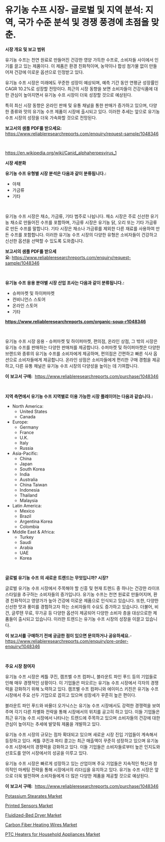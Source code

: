 <p><h1>유기농 수프 시장- 글로벌 및 지역 분석: 지역, 국가 수준 분석 및 경쟁 풍경에 초점을 맞춘.</h1></p><p><strong>시장 개요 및 보고 범위</strong></p>
<p><p>유기농 수프는 천연 원료로 만들어진 건강한 영양 가득한 수프로, 소비자들 사이에서 인기를 끌고 있는 제품이다. 이 제품은 환경 친화적이며, 농약이나 합성 첨가물 없이 만들어져 건강에 이로운 옵션으로 인정받고 있다.</p><p>유기농 수프 시장은 미래에도 꾸준한 성장이 예상되며, 예측 기간 동안 연평균 성장률인 CAGR 10.2%로 성장할 전망이다. 최근의 시장 동향을 보면 소비자들이 건강식품에 대한 관심이 높아지면서 유기농 수프 시장이 더욱 성장할 것으로 예상된다.</p><p>특히 최신 시장 동향은 온라인 판매 및 유통 채널을 통한 판매가 증가하고 있으며, 다양한 종류와 맛의 유기농 수프 제품이 시장에 출시되고 있다. 이러한 추세는 앞으로 유기농 수프 시장의 성장을 더욱 가속화할 것으로 전망된다.</p></p>
<p><strong>보고서의 샘플 PDF를 받으세요:</strong> <a href="https://www.reliableresearchreports.com/enquiry/request-sample/1048346">https://www.reliableresearchreports.com/enquiry/request-sample/1048346</a></p>
<p>&nbsp;</p>
<p><a href="https://en.wikipedia.org/wiki/Canid_alphaherpesvirus_1">https://en.wikipedia.org/wiki/Canid_alphaherpesvirus_1</a></p>
<p><strong>시장 세분화</strong></p>
<p><strong>유기농 수프 유형별 시장 분석은 다음과 같이 분류됩니다.:</strong></p>
<p><ul><li>야채</li><li>가금류</li><li>기타</li></ul></p>
<p>&nbsp;</p>
<p><p>유기농 수프 시장은 채소, 가금류, 기타 범주로 나뉩니다. 채소 시장은 주로 신선한 유기농 채소로 만들어진 수프를 포함하며, 가금류 시장은 유기농 닭, 오리 또는 기타 가금류로 만든 수프를 말합니다. 기타 시장은 채소나 가금류를 제외한 다른 재료를 사용하여 만든 수프를 포함합니다. 이러한 유기농 수프 시장의 다양한 유형은 소비자들이 건강하고 신선한 옵션을 선택할 수 있도록 도와줍니다.</p></p>
<p><strong>보고서의 샘플 PDF를 받으세요:</strong>&nbsp;<a href="https://www.reliableresearchreports.com/enquiry/request-sample/1048346">https://www.reliableresearchreports.com/enquiry/request-sample/1048346</a></p>
<p>&nbsp;</p>
<p><strong> 유기농 수프 응용 분야별 시장 산업 조사는 다음과 같이 분류됩니다.:</strong></p>
<p><ul><li>슈퍼마켓 및 하이퍼마켓</li><li>컨비니언스 스토어</li><li>온라인 스토어</li><li>기타</li></ul></p>
<p><strong><a href="https://www.reliableresearchreports.com/organic-soup-r1048346">https://www.reliableresearchreports.com/organic-soup-r1048346</a></strong></p>
<p>&nbsp;</p>
<p><p>유기농 수프 시장 응용 - 슈퍼마켓 및 하이퍼마켓, 편의점, 온라인 상점, 그 밖의 시장은 유기농 수프를 판매하는 다양한 판매처를 제공합니다. 수퍼마켓 및 하이퍼마켓은 다양한 브랜드와 종류의 유기농 수프를 소비자에게 제공하며, 편의점은 간편하고 빠른 식사 옵션으로 소비자들에게 제공합니다. 온라인 상점은 소비자들에게 편리한 구매 경험을 제공하고, 다른 유통 채널은 유기농 수프 시장의 다양성을 높이는 데 기여합니다.</p></p>
<p><strong>이 보고서 구매:</strong>&nbsp; <a href="https://www.reliableresearchreports.com/purchase/1048346">https://www.reliableresearchreports.com/purchase/1048346</a></p>
<p>&nbsp;</p>
<p><strong>지역 측면에서 유기농 수프 지역별로 이용 가능한 시장 플레이어는 다음과 같습니다.:</strong></p>
<p><ul>
    <li>
        North America:
        <ul>
            <li>United States</li>
            <li>Canada</li>
        </ul>
    </li>
    <li>
        Europe:
        <ul>
            <li>Germany</li>
            <li>France</li>
            <li>U.K.</li>
            <li>Italy</li>
            <li>Russia</li>
        </ul>
    </li>
    <li>
        Asia-Pacific:
        <ul>
            <li>China</li>
            <li>Japan</li>
            <li>South Korea</li>
            <li>India</li>
            <li>Australia</li>
            <li>China Taiwan</li>
            <li>Indonesia</li>
            <li>Thailand</li>
            <li>Malaysia</li>
        </ul>
    </li>
    <li>
        Latin America:
        <ul>
            <li>Mexico</li>
            <li>Brazil</li>
            <li>Argentina Korea</li>
            <li>Colombia</li>
        </ul>
    </li>
    <li>
        Middle East & Africa:
        <ul>
            <li>Turkey</li>
            <li>Saudi</li>
            <li>Arabia</li>
            <li>UAE</li>
            <li>Korea</li>
        </ul>
    </li>
    </ul></p>
<p>&nbsp;</p>
<p><strong>글로벌 유기농 수프 의 새로운 트렌드는 무엇입니까? 시장?</strong></p>
<p><p>글로벌 유기농 수프 시장에서 주목해야 할 신흥 및 현재 트렌드 중 하나는 건강한 라이프스타일을 추구하는 소비자들의 증가입니다. 유기농 수프는 천연 원료로 만들어지며, 환경 친화적이고 영양가가 높아 건강에 이로운 제품으로 인식되고 있습니다. 또한, 다양한 신선한 맛과 풍미를 경험하고자 하는 소비자들의 수요도 증가하고 있습니다. 더불어, 비건, 글루텐 무료, 무가공 등 다양한 옵션이 제공되어 다양한 소비자 층을 대상으로한 제품들이 출시되고 있습니다. 이러한 트렌드는 유기농 수프 시장의 성장을 이끌고 있습니다.</p></p>
<p><strong>이 보고서를 구매하기 전에 궁금한 점이 있으면 문의하거나 공유하세요.</strong>- <a href="https://www.reliableresearchreports.com/enquiry/pre-order-enquiry/1048346">https://www.reliableresearchreports.com/enquiry/pre-order-enquiry/1048346</a></p>
<p>&nbsp;</p>
<p><strong>주요 시장 참여자</strong></p>
<p><p>유기농 수프 시장은 케틀 쿠진, 캠프벨 수프 컴퍼니, 블라운트 파인 푸드 등의 기업들로 인해 매우 경쟁적인 상황이다. 이 기업들은 떠오르는 유기농 수프 시장에서 각자의 경쟁력을 강화하기 위해 노력하고 있다. 캠프벨 수프 컴퍼니와 에이미스 키친은 유기농 수프 시장에서 주요 선두 기업으로 꼽히고 있으며 성장세가 꾸준히 높은 편이다. </p><p>블라운트 파인 푸드와 바욜더 오가닉스는 유기농 수프 시장에서도 강력한 경쟁력을 보여주며 각기 다른 차별화 전략을 통해 시장에서의 위치를 공고히 하고 있다. 이들 기업들은 최근 유기농 수프 시장에서 나타나는 트렌드에 주목하고 있으며 소비자들의 건강에 대한 관심이 높아지는 추세에 발맞춰 제품을 개발하고 있다.</p><p>유기농 수프 시장의 규모는 점차 확대되고 있으며 새로운 시장 진입 기업들이 계속해서 등장하고 있다. 케틀 쿠진과 파티 콩고는 최근 매출액이 꾸준히 성장하고 있으며 유기농 수프 시장에서의 경쟁력을 강화하고 있다. 이들 기업들은 소비자들로부터 높은 인지도와 선호도를 얻어 시장에서의 성공을 이루고 있다.</p><p>유기농 수프 시장은 빠르게 성장하고 있는 산업이며 주요 기업들은 지속적인 혁신과 창의적인 마케팅 전략을 통해 시장에서의 리더십을 유지하고 있다. 유기농 수프 시장은 앞으로 더욱 발전하며 소비자들에게 더 많은 다양한 제품을 제공할 것으로 예상된다.</p></p>
<p><strong>이 보고서 구매:</strong>&nbsp;&nbsp;<a href="https://www.reliableresearchreports.com/purchase/1048346">https://www.reliableresearchreports.com/purchase/1048346</a></p>
<p><p><a href="https://medium.com/@karleeprice2004/strategic-insights-into-global-potassium-stearates-market-trends-2024-2031-covered-in-174-e00a76ee3e21">Potassium Stearates Market</a></p><p><a href="https://github.com/hzxpgedq27/Market-Research-Report-List-1/blob/main/printed-sensors-market.md">Printed Sensors Market</a></p><p><a href="https://github.com/waylose1223/Market-Research-Report-List-1/blob/main/fluidized-bed-dryer-market.md">Fluidized-Bed Dryer Market</a></p><p><a href="https://medium.com/@marcoshoppe2023/carbon-fiber-heating-wires-market-research-report-market-forecast-and-growth-prospects-with-a-0f1fcab74c17">Carbon Fiber Heating Wires Market</a></p><p><a href="https://issuu.com/reportprime-2/docs/ptc-heaters-for-household-appliances-market-size-2">PTC Heaters for Household Appliances Market</a></p></p>